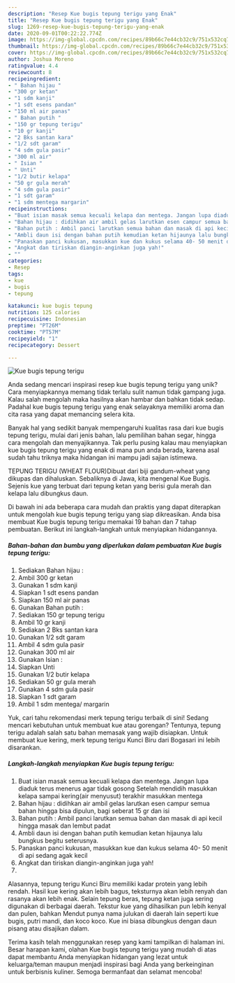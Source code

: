 ```yaml
---
description: "Resep Kue bugis tepung terigu yang Enak"
title: "Resep Kue bugis tepung terigu yang Enak"
slug: 1269-resep-kue-bugis-tepung-terigu-yang-enak
date: 2020-09-01T00:22:22.774Z
image: https://img-global.cpcdn.com/recipes/89b66c7e44cb32c9/751x532cq70/kue-bugis-tepung-terigu-foto-resep-utama.jpg
thumbnail: https://img-global.cpcdn.com/recipes/89b66c7e44cb32c9/751x532cq70/kue-bugis-tepung-terigu-foto-resep-utama.jpg
cover: https://img-global.cpcdn.com/recipes/89b66c7e44cb32c9/751x532cq70/kue-bugis-tepung-terigu-foto-resep-utama.jpg
author: Joshua Moreno
ratingvalue: 4.4
reviewcount: 8
recipeingredient:
- " Bahan hijau "
- "300 gr ketan"
- "1 sdm kanji"
- "1 sdt esens pandan"
- "150 ml air panas"
- " Bahan putih "
- "150 gr tepung terigu"
- "10 gr kanji"
- "2 Bks santan kara"
- "1/2 sdt garam"
- "4 sdm gula pasir"
- "300 ml air"
- " Isian "
- " Unti"
- "1/2 butir kelapa"
- "50 gr gula merah"
- "4 sdm gula pasir"
- "1 sdt garam"
- "1 sdm mentega margarin"
recipeinstructions:
- "Buat isian masak semua kecuali kelapa dan mentega. Jangan lupa diaduk terus menerus agar tidak gosong Setelah mendidih masukkan kelapa sampai kering(air menyusut) terakhir masukkan mentega"
- "Bahan hijau : didihkan air ambil gelas larutkan esen campur semua bahan hingga bisa dipulun, bagi seberat 15 gr dan isi"
- "Bahan putih : Ambil panci larutkan semua bahan dan masak di api kecil hingga masak dan lembut padat"
- "Ambli daun isi dengan bahan putih kemudian ketan hijaunya lalu bungkus begitu seterusnya."
- "Panaskan panci kukusan, masukkan kue dan kukus selama 40- 50 menit di api sedang agak kecil"
- "Angkat dan tiriskan diangin-anginkan juga yah!"
- ""
categories:
- Resep
tags:
- kue
- bugis
- tepung

katakunci: kue bugis tepung 
nutrition: 125 calories
recipecuisine: Indonesian
preptime: "PT26M"
cooktime: "PT57M"
recipeyield: "1"
recipecategory: Dessert

---
```



![Kue bugis tepung terigu](https://img-global.cpcdn.com/recipes/89b66c7e44cb32c9/751x532cq70/kue-bugis-tepung-terigu-foto-resep-utama.jpg)

Anda sedang mencari inspirasi resep kue bugis tepung terigu yang unik? Cara menyiapkannya memang tidak terlalu sulit namun tidak gampang juga. Kalau salah mengolah maka hasilnya akan hambar dan bahkan tidak sedap. Padahal kue bugis tepung terigu yang enak selayaknya memiliki aroma dan cita rasa yang dapat memancing selera kita.

Banyak hal yang sedikit banyak mempengaruhi kualitas rasa dari kue bugis tepung terigu, mulai dari jenis bahan, lalu pemilihan bahan segar, hingga cara mengolah dan menyajikannya. Tak perlu pusing kalau mau menyiapkan kue bugis tepung terigu yang enak di mana pun anda berada, karena asal sudah tahu triknya maka hidangan ini mampu jadi sajian istimewa.

TEPUNG TERIGU (WHEAT FLOUR)Dibuat dari biji gandum-wheat yang dikupas dan dihaluskan. Sebaliknya di Jawa, kita mengenal Kue Bugis. Sejenis kue yang terbuat dari tepung ketan yang berisi gula merah dan kelapa lalu dibungkus daun.


Di bawah ini ada beberapa cara mudah dan praktis yang dapat diterapkan untuk mengolah kue bugis tepung terigu yang siap dikreasikan. Anda bisa membuat Kue bugis tepung terigu memakai 19 bahan dan 7 tahap pembuatan. Berikut ini langkah-langkah untuk menyiapkan hidangannya.

<!--inarticleads1-->

##### Bahan-bahan dan bumbu yang diperlukan dalam pembuatan Kue bugis tepung terigu:

1. Sediakan  Bahan hijau :
1. Ambil 300 gr ketan
1. Gunakan 1 sdm kanji
1. Siapkan 1 sdt esens pandan
1. Siapkan 150 ml air panas
1. Gunakan  Bahan putih :
1. Sediakan 150 gr tepung terigu
1. Ambil 10 gr kanji
1. Sediakan 2 Bks santan kara
1. Gunakan 1/2 sdt garam
1. Ambil 4 sdm gula pasir
1. Gunakan 300 ml air
1. Gunakan  Isian :
1. Siapkan  Unti
1. Gunakan 1/2 butir kelapa
1. Sediakan 50 gr gula merah
1. Gunakan 4 sdm gula pasir
1. Siapkan 1 sdt garam
1. Ambil 1 sdm mentega/ margarin


Yuk, cari tahu rekomendasi merk tepung terigu terbaik di sini! Sedang mencari kebutuhan untuk membuat kue atau gorengan? Tentunya, tepung terigu adalah salah satu bahan memasak yang wajib disiapkan. Untuk membuat kue kering, merk tepung terigu Kunci Biru dari Bogasari ini lebih disarankan. 

<!--inarticleads2-->

##### Langkah-langkah menyiapkan Kue bugis tepung terigu:

1. Buat isian masak semua kecuali kelapa dan mentega. Jangan lupa diaduk terus menerus agar tidak gosong Setelah mendidih masukkan kelapa sampai kering(air menyusut) terakhir masukkan mentega
1. Bahan hijau : didihkan air ambil gelas larutkan esen campur semua bahan hingga bisa dipulun, bagi seberat 15 gr dan isi
1. Bahan putih : Ambil panci larutkan semua bahan dan masak di api kecil hingga masak dan lembut padat
1. Ambli daun isi dengan bahan putih kemudian ketan hijaunya lalu bungkus begitu seterusnya.
1. Panaskan panci kukusan, masukkan kue dan kukus selama 40- 50 menit di api sedang agak kecil
1. Angkat dan tiriskan diangin-anginkan juga yah!
1. 


Alasannya, tepung terigu Kunci Biru memiliki kadar protein yang lebih rendah. Hasil kue kering akan lebih bagus, teksturnya akan lebih renyah dan rasanya akan lebih enak. Selain tepung beras, tepung ketan juga sering digunakan di berbagai daerah. Tekstur kue yang dihasilkan pun lebih kenyal dan pulen, bahkan Mendut punya nama julukan di daerah lain seperti kue bugis, putri mandi, dan koco koco. Kue ini biasa dibungkus dengan daun pisang atau disajikan dalam. 

Terima kasih telah menggunakan resep yang kami tampilkan di halaman ini. Besar harapan kami, olahan Kue bugis tepung terigu yang mudah di atas dapat membantu Anda menyiapkan hidangan yang lezat untuk keluarga/teman maupun menjadi inspirasi bagi Anda yang berkeinginan untuk berbisnis kuliner. Semoga bermanfaat dan selamat mencoba!

